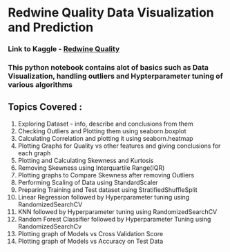 <H1>Redwine Quality Data Visualization and Prediction</H1>
<H3>Link to Kaggle - <a href='https://www.kaggle.com/uciml/red-wine-quality-cortez-et-al-2009'>Redwine Quality</a></H3>
<H3>This python notebook contains alot of basics such as Data Visualization, handling outliers and Hypterparameter tuning of various algorithms</H3>
<H2>Topics Covered : </H2>
<ol>
    <li>Exploring Dataset - info, describe and conclusions from them</li>
    <li>Checking Outliers and Plotting them using seaborn.boxplot</li>
    <li>Calculating Correlation and plotting it using seaborn.heatmap</li>
    <li>Plotting Graphs for Quality vs other features and giving conclusions for each graph</li>
    <li>Plotting and Calculating Skewness and Kurtosis</li>
    <li>Removing Skewness using Interquartile Range(IQR)</li>
    <li>Plotting graphs to Compare Skewness after removing Outliers</li>
    <li>Performing Scaling of Data using StandardScaler</li>
    <li>Preparing Training and Test dataset using StratifiedShuffleSplit</li>
    <li>Linear Regression followed by Hyperparameter tuning using RandomizedSearchCV</li>
    <li>KNN followed by Hyperparameter tuning using RandomizedSearchCV</li>
    <li>Random Forest Classifier followed by Hyperparameter Tuning using RandomizedSearchCv</li>
    <li>Plotting graph of Models vs Cross Validation Score </li>
    <li>Plotting graph of Models vs Accuracy on Test Data</li>
</ol>
